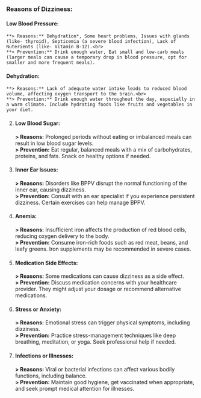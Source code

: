 ### **Reasons of Dizziness:**
#### **Low Blood Pressure:**
	**> Reasons:** Dehydration*, Some heart problems, Issues with glands (like- thyroid), Septicemia (a severe blood infection), Lack of Nuterients (like- Vitamin B-12).<br>
	**> Prevention:** Drink enough water, Eat small and low-carb meals (larger meals can cause a temporary drop in blood pressure, opt for smaller and more frequent meals).
#### **Dehydration:**
	**> Reasons:** Lack of adequate water intake leads to reduced blood volume, affecting oxygen transport to the brain.<br>
	**> Prevention:** Drink enough water throughout the day, especially in a warm climate. Include hydrating foods like fruits and vegetables in your diet.
2. #### **Low Blood Sugar:**
	**> Reasons:** Prolonged periods without eating or imbalanced meals can result in low blood sugar levels.<br>
	**> Prevention:** Eat regular, balanced meals with a mix of carbohydrates, proteins, and fats. Snack on healthy options if needed.
3. #### **Inner Ear Issues:**
	**> Reasons:** Disorders like BPPV disrupt the normal functioning of the inner ear, causing dizziness.<br>
	**> Prevention:** Consult with an ear specialist if you experience persistent dizziness. Certain exercises can help manage BPPV.
4. #### **Anemia:**
	**> Reasons:** Insufficient iron affects the production of red blood cells, reducing oxygen delivery to the body.<br>
	**> Prevention:** Consume iron-rich foods such as red meat, beans, and leafy greens. Iron supplements may be recommended in severe cases.
5. #### **Medication Side Effects:**
	**> Reasons:** Some medications can cause dizziness as a side effect.<br>
	**> Prevention:** Discuss medication concerns with your healthcare provider. They might adjust your dosage or recommend alternative medications.
6. #### **Stress or Anxiety:**
	**> Reasons:** Emotional stress can trigger physical symptoms, including dizziness.<br>
	**> Prevention:** Practice stress-management techniques like deep breathing, meditation, or yoga. Seek professional help if needed.
7. #### **Infections or Illnesses:**
    **> Reasons:** Viral or bacterial infections can affect various bodily functions, including balance.<br>
    **> Prevention:** Maintain good hygiene, get vaccinated when appropriate, and seek prompt medical attention for illnesses.